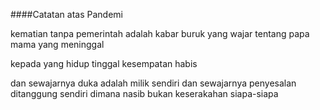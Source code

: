 ####Catatan atas Pandemi

kematian tanpa pemerintah
adalah kabar buruk yang wajar
tentang papa mama yang meninggal

kepada yang hidup tinggal kesempatan habis

dan sewajarnya duka adalah milik sendiri
dan sewajarnya penyesalan ditanggung sendiri
dimana nasib bukan keserakahan siapa-siapa